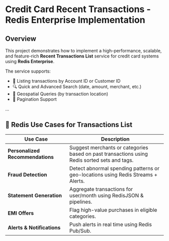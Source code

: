 # Credit Card Recent Transactions - Redis Enterprise Implementation

## Overview

This project demonstrates how to implement a high-performance, scalable, and feature-rich **Recent Transactions List** service for credit card systems using **Redis Enterprise**.

The service supports:

- 📄 Listing transactions by Account ID or Customer ID
- 🔍 Quick and Advanced Search (date, amount, merchant, etc.)
- 📍 Geospatial Queries (by transaction location)
- 📑 Pagination Support

...

## 🧠 Redis Use Cases for Transactions List

| Use Case | Description |
|----------|-------------|
| **Personalized Recommendations** | Suggest merchants or categories based on past transactions using Redis sorted sets and tags. |
| **Fraud Detection** | Detect abnormal spending patterns or geo-locations using Redis Streams + Alerts. |
| **Statement Generation** | Aggregate transactions for user/month using RedisJSON & pipelines. |
| **EMI Offers** | Flag high-value purchases in eligible categories. |
| **Alerts & Notifications** | Push alerts in real time using Redis Pub/Sub. |

